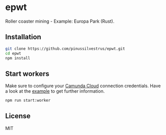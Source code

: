 # epwt

Roller coaster mining - Example: Europa Park (Rust).

## Installation

```sh
git clone https://github.com/pinussilvestrus/epwt.git
cd epwt
npm install
```

## Start workers

Make sure to configure your [Camunda Cloud](https://camunda.com/products/cloud/) connection credentials. Have a look at the [example](https://github.com/pinussilvestrus/epwt/blob/main/.env.example) to get further information.

```sh
npm run start:worker
```

## License

MIT
